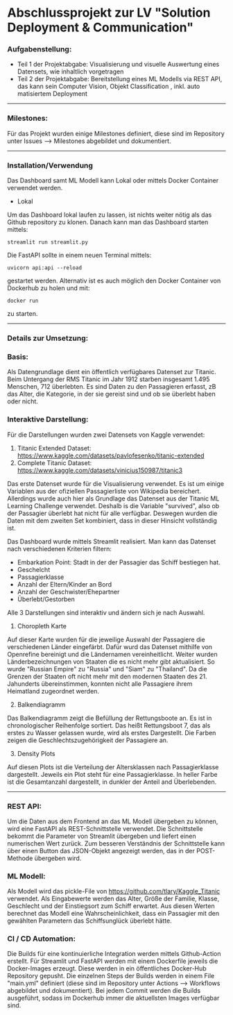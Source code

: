 # Abschlussprojekt zur LV "Solution Deployment & Communication"


### Aufgabenstellung:
- Teil 1 der Projektabgabe: Visualisierung und visuelle Auswertung eines Datensets, wie inhaltlich vorgetragen
- Teil 2 der Projektabgabe: Bereitstellung eines ML Modells via REST API, das kann sein Computer Vision, Objekt Classification , inkl. auto matisiertem Deployment
----------------------------------------------

### Milestones:
Für das Projekt wurden einige Milestones definiert, diese sind im Repository unter Issues --> Milestones abgebildet und dokumentiert.

----------------------------------------
### Installation/Verwendung

Das Dashboard samt ML Modell kann Lokal oder mittels Docker Container verwendet werden.

- Lokal

Um das Dashboard lokal laufen zu lassen, ist nichts weiter nötig als das Github repository zu klonen. Danach kann man das Dashboard starten mittels:

`streamlit run streamlit.py`

Die FastAPI sollte in einem neuen Terminal mittels:

`uvicorn api:api --reload`

gestartet werden. Alternativ ist es auch möglich den Docker Container von Dockerhub zu holen und mit:

`docker run`

zu starten.

----------------------------------------
### Details zur Umsetzung:

### Basis: 
Als Datengrundlage dient ein öffentlich verfügbares Datenset zur Titanic. Beim Untergang der RMS Titanic im Jahr 1912 starben insgesamt 1.495 Menschen, 712 überlebten. Es sind Daten zu den Passagieren erfasst, zB das Alter, die Kategorie, in der sie gereist sind und ob sie überlebt haben oder nicht.


### Interaktive Darstellung:
Für die Darstellungen wurden zwei Datensets von Kaggle verwendet:
1. Titanic Extended Dataset: https://www.kaggle.com/datasets/pavlofesenko/titanic-extended
2. Complete Titanic Dataset: https://www.kaggle.com/datasets/vinicius150987/titanic3

Das erste Datenset wurde für die Visualisierung verwendet. Es ist um einige Variablen aus der ofiziellen Passagierliste von Wikipedia bereichert. Allerdings wurde auch hier als Grundlage das Datenset aus der Titanic ML Learning  Challenge verwendet. Deshalb is die Variable "survived", also ob der Passagier überlebt hat nicht für alle verfügbar. Deswegen wurden die Daten mit dem zweiten Set kombiniert, dass in dieser Hinsicht vollständig ist.

Das Dashboard wurde mittels Streamlit realisiert. Man kann das Datenset nach verschiedenen Kriterien filtern:
- Embarkation Point: Stadt in der der Passagier das Schiff bestiegen hat.
- Geschelcht
- Passagierklasse
- Anzahl der Eltern/Kinder an Bord
- Anzahl der Geschwister/Ehepartner
- Überlebt/Gestorben

Alle 3 Darstellungen sind interaktiv und ändern sich je nach Auswahl.

1. Choropleth Karte

Auf dieser Karte wurden für die jeweilige Auswahl der Passagiere die verschiedenen Länder eingefärbt. Dafür wurd das Datenset mithilfe von Openrefine bereinigt und die Ländernamen vereinheitlicht. Weiter wurden Länderbezeichnungen von Staaten die es nicht mehr gibt aktualisiert. So wurde "Russian Empire" 
zu "Russia" und "Siam" zu "Thailand". Da die Grenzen der Staaten oft nicht mehr mit den modernen Staaten des 21. Jahunderts übereinstimmen, konnten nicht alle Passagiere ihrem Heimatland zugeordnet werden.

2. Balkendiagramm

Das Balkendiagramm zeigt die Befüllung der Rettungsboote an. Es ist in chronologischer Reihenfolge sortiert. Das heißt Rettungsboot 7, das als erstes zu Wasser gelassen wurde, wird als erstes Dargestellt. Die Farben zeigen die Geschlechtszugehörigkeit der Passagiere an.

3. Density Plots

Auf diesen Plots ist die Verteilung der Altersklassen nach Passagierklasse dargestellt. Jeweils ein Plot steht für eine Passagierklasse. In heller Farbe ist die Gesamtanzahl dargestellt, in dunkler der Anteil and Überlebenden. 

----------------------------------------

### REST API:
Um die Daten aus dem Frontend an das ML Modell übergeben zu können, wird eine FastAPI als REST-Schnittstelle verwendet.
Die Schnittstelle bekommt die Parameter von Streamlit übergeben und liefert einen numerischen Wert zurück. Zum besseren Verständnis der Schnittstelle kann über einen Button das JSON-Objekt angezeigt werden, das in der POST-Methode übergeben wird.

### ML Modell:
Als Modell wird das pickle-File von https://github.com/tlary/Kaggle_Titanic verwendet.
Als Eingabewerte werden das Alter, Größe der Familie, Klasse, Geschlecht und der Einstiegsort zum Schiff erwartet.
Aus diesen Werten berechnet das Modell eine Wahrscheinlichkeit, dass ein Passagier mit den gewählten Parametern das Schiffsunglück überlebt hätte.

### CI / CD Automation:
Die Builds für eine kontinuierliche Integration werden mittels Github-Action erstellt. Für Streamlit und FastAPI werden mit einem Dockerfile jeweils die Docker-Images erzeugt. Diese werden in ein öffentliches Docker-Hub Repository gepusht. Die einzelnen Steps der Builds werden in einem File "main.yml" definiert (diese sind im Repository unter Actions --> Workflows abgebildet und dokumentiert). Bei jedem Commit werden die Builds ausgeführt, sodass im Dockerhub immer die aktuellsten Images verfügbar sind. 

